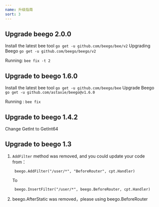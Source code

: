 ```yaml
---
name: 升级指南
sort: 3
---
```


## Upgrade beego 2.0.0

Install the latest bee tool `go get -u github.com/beego/bee/v2`
Upgrading Beego `go get -u github.com/beego/beego/v2`

Running: `bee fix -t 2`

## Upgrade to beego 1.6.0

Install the latest bee tool `go get -u github.com/beego/bee`
Upgrade Beego `go get -u github.com/astaxie/beego@v1.6.0`

Running : `bee fix`

## Upgrade to beego 1.4.2 

Change GetInt to GetInt64

## Upgrade to beego 1.3

1. `AddFilter` method was removed, and you could update your code from：

		beego.AddFilter("/user/*", "BeforeRouter", cpt.Handler)

 	To

		beego.InsertFilter("/user/*", beego.BeforeRouter, cpt.Handler)

1. beego.AfterStatic was removed，please using beego.BeforeRouter
